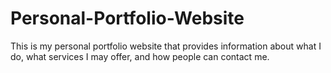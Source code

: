 # Personal-Portfolio-Website
This is my personal portfolio website that provides information about what I do, what services I may offer, and how people can contact me. 
